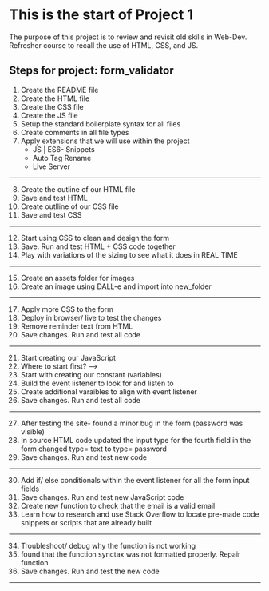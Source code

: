 # This is the start of Project 1

The purpose of this project is to review and revisit old skills in Web-Dev. 
Refresher course to recall the use of HTML, CSS, and JS. 

## Steps for project: form_validator

1. Create the README file 
2. Create the HTML file 
3. Create the CSS file
4. Create the JS file 
5. Setup the standard boilerplate syntax for all files
6. Create comments in all file types 
7. Apply extensions that we will use within the project 
    * JS | ES6- Snippets
    * Auto Tag Rename
    * Live Server
------------------------------------------------------
8. Create the outline of our HTML file
9. Save and test HTML
10. Create outlline of our CSS file
11. Save and test CSS
------------------------------------------------------
12. Start using CSS to clean and design the form 
13. Save. Run and test HTML + CSS code together
14. Play with variations of the sizing to see what it does in REAL TIME
------------------------------------------------------
15. Create an assets folder for images
16. Create an image using DALL-e and import into new_folder
------------------------------------------------------
17. Apply more CSS to the form
18. Deploy in browser/ live to test the changes
19. Remove reminder text from HTML
20. Save changes. Run and test all code
------------------------------------------------------
21. Start creating our JavaScript
22. Where to start first? --> 
23. Start with creating our constant (variables)
24. Build the event listener to look for and listen to 
25. Create additional varaibles to align with event listener
26. Save changes. Run and test all code
------------------------------------------------------
27. After testing the site- found a minor bug in the form (password was visible)
28. In source HTML code updated the input type for the fourth field in the form changed type= text to type= password
29. Save changes. Run and test new code
------------------------------------------------------
30. Add if/ else conditionals within the event listener for all the form input fields
31. Save changes. Run and test new JavaScript code
32. Create new function to check that the email is a valid email
33. Learn how to research and use Stack Overflow to locate pre-made code snippets or scripts that are already built
------------------------------------------------------
34. Troubleshoot/ debug why the function is not working
35. found that the function synctax was not formatted properly. Repair function 
36. Save changes. Run and test the new code
------------------------------------------------------